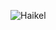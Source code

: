 ![Haikel](https://cardivo.vercel.app/api?name=H%20a%20i%20k%20e%20l%20&description=Work%20hard,%20Pray%20hard%20%20%&image=https://avatars.githubusercontent.com/u/77146709?s=400&u=3fee57af51c390bf516cd507c10d316f7b5c7460&v=4&backgroundColor=%233B4252&fontColor=%23ECEFF4&iconColor=%23ffffff&github=haikelz&pattern=wiggle&colorPattern=%23434C5E)

<!-- <p align="center">
  <img src="Pemandangan-Desa.jpg" width="400px" alt="">
  <br>
  <br>
  <a href="https://haikelz.net" alt="">Catatan</a>  |  <a href="https://facebook.com/kelgfx" alt="">Facebook</a>  |  <a href="https://dribbble.com/haikelz" alt="">Dribbble</a>  |  <a href="https://github.com/haikelz" alt="">Github</a>
</p>
-->
